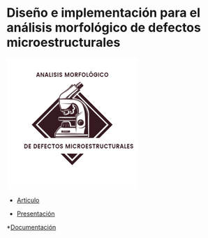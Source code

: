 # Diseño e implementación para  el análisis morfológico de defectos microestructurales

![logo](https://github.com/Netgineer0/IntegradorDocumentacion/blob/main/logo.jpg)

* [Articulo](https://www.adobe.com)

* [Presentación](https://www.adobe.com)

*[Documentación](https://www.adobe.com)

  
  

